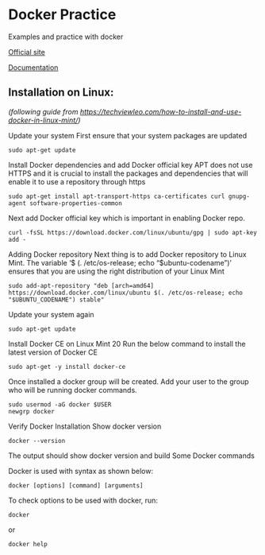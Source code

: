 # Docker Practice
Examples and practice with docker

[Official site](https://www.docker.com/)

[Documentation](https://docs.docker.com/)

## Installation on Linux: 
_(following guide from https://techviewleo.com/how-to-install-and-use-docker-in-linux-mint/)_

Update your system
First ensure that your system packages are updated
```
sudo apt-get update
```

Install Docker dependencies and add Docker official key
APT does not use HTTPS and it is crucial to install the packages and dependencies that will enable it to use a repository through https
```
sudo apt-get install apt-transport-https ca-certificates curl gnupg-agent software-properties-common
```

Next add Docker official key which is important in enabling Docker repo.
```
curl -fsSL https://download.docker.com/linux/ubuntu/gpg | sudo apt-key add -
```

Adding Docker repository
Next thing is to add Docker repository to Linux Mint. The variable ‘$ (. /etc/os-release; echo “$ubuntu-codename”)’ ensures that you are using the right distribution of your Linux Mint
```
sudo add-apt-repository "deb [arch=amd64] https://download.docker.com/linux/ubuntu $(. /etc/os-release; echo "$UBUNTU_CODENAME") stable"
```

Update your system again
```
sudo apt-get update
```

Install Docker CE on Linux Mint 20
Run the below command to install the latest version of Docker CE
```
sudo apt-get -y install docker-ce
```

Once installed a docker group will be created. Add your user to the group who will be running docker commands.
```
sudo usermod -aG docker $USER
newgrp docker
```

Verify Docker Installation
Show docker version
```
docker --version
```

The output should show docker version and build
Some Docker commands

Docker is used with syntax as shown below:
```
docker [options] [command] [arguments]
```

To check options to be used with docker, run:
```
docker
```
or
```
docker help
```



